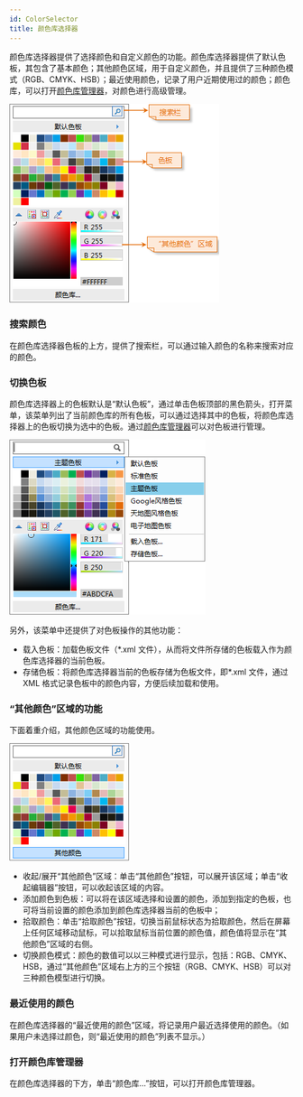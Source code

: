 ```yaml
---
id: ColorSelector
title: 颜色库选择器
---
```

颜色库选择器提供了选择颜色和自定义颜色的功能。颜色库选择器提供了默认色板，其包含了基本颜色；其他颜色区域，用于自定义颜色，并且提供了三种颜色模式（RGB、CMYK、HSB）；最近使用颜色，记录了用户近期使用过的颜色；颜色库，可以打开[颜色库管理器](ColorManager)，对颜色进行高级管理。

![](img/ColorSelector1.png)  

  
### 搜索颜色

在颜色库选择器色板的上方，提供了搜索栏，可以通过输入颜色的名称来搜索对应的颜色。

### 切换色板

颜色库选择器上的色板默认是“默认色板”，通过单击色板顶部的黑色箭头，打开菜单，该菜单列出了当前颜色库的所有色板，可以通过选择其中的色板，将颜色库选择器上的色板切换为选中的色板。通过[颜色库管理器](ColorManager)可以对色板进行管理。

![](img/ColorSelector2.png)  

  
另外，该菜单中还提供了对色板操作的其他功能：

  * 载入色板：加载色板文件（*.xml 文件），从而将文件所存储的色板载入作为颜色库选择器的当前色板。
  * 存储色板：将颜色库选择器当前的色板存储为色板文件，即*.xml 文件，通过 XML 格式记录色板中的颜色内容，方便后续加载和使用。

### “其他颜色”区域的功能

下面着重介绍，其他颜色区域的功能使用。

![](img/ColorSelector3.png)  

  * 收起/展开“其他颜色”区域：单击“其他颜色”按钮，可以展开该区域；单击“收起编辑器”按钮，可以收起该区域的内容。
  * 添加颜色到色板：可以将在该区域选择和设置的颜色，添加到指定的色板，也可将当前设置的颜色添加到颜色库选择器当前的色板中；
  * 拾取颜色：单击“拾取颜色”按钮，切换当前鼠标状态为拾取颜色，然后在屏幕上任何区域移动鼠标，可以拾取鼠标当前位置的颜色值，颜色值将显示在“其他颜色”区域的右侧。
  * 切换颜色模式：颜色的数值可以以三种模式进行显示，包括：RGB、CMYK、HSB，通过“其他颜色”区域右上方的三个按钮（RGB、CMYK、HSB）可以对三种颜色模型进行切换。

### 最近使用的颜色

在颜色库选择器的“最近使用的颜色”区域，将记录用户最近选择使用的颜色。（如果用户未选择过颜色，则“最近使用的颜色”列表不显示。）

### 打开颜色库管理器

在颜色库选择器的下方，单击“颜色库...”按钮，可以打开颜色库管理器。

  
